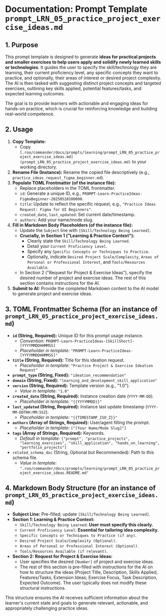 # Documentation: Prompt Template `prompt_LRN_05_practice_project_exercise_ideas.md`

## 1. Purpose

This prompt template is designed to generate **ideas for practical projects and smaller exercises to help users apply and solidify newly learned skills or technologies**. It guides the user to specify the skill/technology they are learning, their current proficiency level, any specific concepts they want to practice, and optionally, their areas of interest or desired project complexity. The AI is then tasked with suggesting distinct project concepts and targeted exercises, outlining key skills applied, potential features/tasks, and expected learning outcomes.

The goal is to provide learners with actionable and engaging ideas for hands-on practice, which is crucial for reinforcing knowledge and building real-world competence.

## 2. Usage

1.  **Copy Template:**
    *   Copy `[.roo/commander/docs/prompts/learning/prompt_LRN_05_practice_project_exercise_ideas.md](prompt_LRN_05_practice_project_exercise_ideas.md)` to your working directory.
2.  **Rename File (Instance):** Rename the copied file descriptively (e.g., `practice_ideas_request_figma_beginner.md`).
3.  **Populate TOML Frontmatter (of the instance file):**
    *   Replace placeholders in the TOML frontmatter.
    *   `id`: Generate a unique ID, e.g., `PROMPT-Learn-PracticeIdeas-FigmaBeginner-20250528100000`.
    *   `title`: Update to reflect the specific request, e.g., `"Practice Ideas Request: Figma for UI Beginners"`.
    *   `created_date`, `last_updated`: Set current date/timestamp.
    *   `authors`: Add your name/mode slug.
4.  **Fill in Markdown Body Placeholders (of the instance file):**
    *   Update the `Subject` line with `[Skill/Technology Being Learned]`.
    *   **Crucially, in Section 1 ("Learning & Practice Context"):**
        *   Clearly state the `Skill/Technology Being Learned`.
        *   Detail your `Current Proficiency Level`.
        *   Specify any `Specific Concepts or Techniques to Practice`.
        *   Optionally, indicate `Desired Project Scale/Complexity`, `Areas of Personal or Professional Interest`, and `Tools/Resources Available`.
    *   In Section 2 ("Request for Project & Exercise Ideas"), specify the desired number of project and exercise ideas. The rest of this section contains instructions for the AI.
5.  **Submit to AI:** Provide the completed Markdown content to the AI model to generate project and exercise ideas.

## 3. TOML Frontmatter Schema (for an instance of `prompt_LRN_05_practice_project_exercise_ideas.md`)

*   **`id` (String, Required):** Unique ID for this prompt usage instance.
    *   *Convention:* `PROMPT-Learn-PracticeIdeas-[SkillShort]-[YYYYMMDDHHMMSS]`
    *   *Placeholder in template:* `"PROMPT-Learn-PracticeIdeas-[YYYYMMDDHHMMSS]"`
*   **`title` (String, Required):** Title for this ideation request.
    *   *Placeholder in template:* `"Practice Project & Exercise Ideation Request"`
*   **`prompt_type` (String, Fixed):** `"ideation_recommendation"`
*   **`domain` (String, Fixed):** `"learning_and_development_skill_application"`
*   **`version` (String, Required):** Template version (e.g., "1.0").
    *   *Value in template:* `"1.0"`
*   **`created_date` (String, Required):** Instance creation date (`YYYY-MM-DD`).
    *   *Placeholder in template:* `"{{YYYYMMDD}}"`
*   **`last_updated` (String, Required):** Instance last update timestamp (`YYYY-MM-DDTHH:MM:SSZ`).
    *   *Placeholder in template:* `"{{TIMESTAMP_ISO_Z}}"`
*   **`authors` (Array of Strings, Required):** User/agent filling the prompt.
    *   *Placeholder in template:* `["[Your Name/Mode Slug]"]`
*   **`tags` (Array of Strings, Required):** Keywords.
    *   *Default in template:* `["prompt", "practice_projects", "learning_exercises", "skill_application", "hands_on_learning", "portfolio_projects"]`
*   `related_schema_doc` (String, Optional but Recommended): Path to this schema file.
    *   *Value in template:* `".roo/commander/docs/prompts/learning/prompt_LRN_05_practice_project_exercise_ideas.README.md"`

## 4. Markdown Body Structure (for an instance of `prompt_LRN_05_practice_project_exercise_ideas.md`)

*   **Subject Line:** Pre-filled; update `[Skill/Technology Being Learned]`.
*   **Section 1: Learning & Practice Context:**
    *   `Skill/Technology Being Learned`: **User must specify this clearly.**
    *   `Current Proficiency Level`: **Essential for tailoring idea complexity.**
    *   `Specific Concepts or Techniques to Practice (if any)`.
    *   `Desired Project Scale/Complexity (Optional)`.
    *   `Areas of Personal or Professional Interest (Optional)`.
    *   `Tools/Resources Available (if relevant)`.
*   **Section 2: Request for Project & Exercise Ideas:**
    *   User specifies the desired `[Number]` of project and exercise ideas.
    *   The rest of this section is pre-filled with instructions for the AI on how to structure the ideas (Project Title, Description, Skills Applied, Features/Tasks, Extension Ideas; Exercise Focus, Task Description, Expected Outcome). The user typically does not modify these structural instructions.

This structure ensures the AI receives sufficient information about the learner's current state and goals to generate relevant, actionable, and appropriately challenging practice ideas.